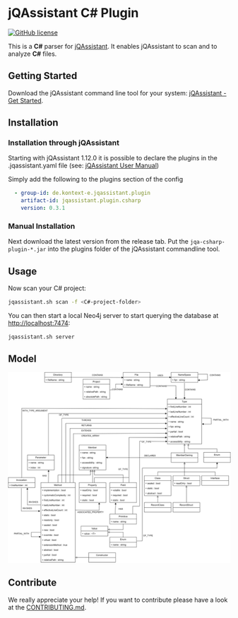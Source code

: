 # jQAssistant C# Plugin

[![GitHub license](https://img.shields.io/badge/License-GPL%20v3-blue.svg)](LICENSE)

This is a **C#** parser for [jQAssistant](https://jqassistant.org/). 
It enables jQAssistant to scan and to analyze **C#** files.

## Getting Started

Download the jQAssistant command line tool for your system: [jQAssistant - Get Started](https://jqassistant.org/get-started/).

## Installation
### Installation through jQAssistant

Starting with jQAssistant 1.12.0 it is possible to declare the plugins in the .jqassistant.yaml file (see: [jQAssistant User Manual](https://jqassistant.github.io/jqassistant/doc/1.12.2/manual/index.html#_yaml_files))

Simply add the following to the plugins section of the config
```yaml
  - group-id: de.kontext-e.jqassistant.plugin
    artifact-id: jqassistant.plugin.csharp
    version: 0.3.1
```

### Manual Installation

Next download the latest version from the release tab. Put the `jqa-csharp-plugin-*.jar` into the plugins folder of the jQAssistant commandline tool.

## Usage

Now scan your C# project:

```bash
jqassistant.sh scan -f <C#-project-folder>
```

You can then start a local Neo4j server to start querying the database at [http://localhost:7474](http://localhost:7474):

```bash
jqassistant.sh server
```

## Model

![Neo4j model for the jQAssistant C# plugin](./drawio/DatabaseSchema.drawio.svg)

## Contribute

We really appreciate your help! If you want to contribute please have a look at the [CONTRIBUTING.md](CONTRIBUTING.md).